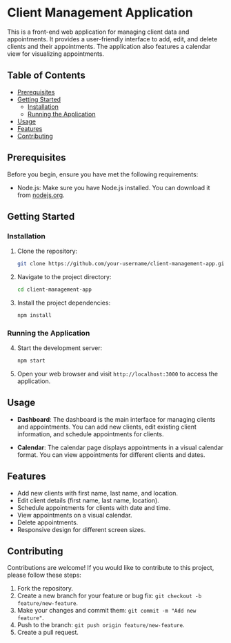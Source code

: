 
# Client Management Application

This is a front-end web application for managing client data and appointments. It provides a user-friendly interface to add, edit, and delete clients and their appointments. The application also features a calendar view for visualizing appointments.

## Table of Contents

- [Prerequisites](#prerequisites)
- [Getting Started](#getting-started)
  - [Installation](#installation)
  - [Running the Application](#running-the-application)
- [Usage](#usage)
- [Features](#features)
- [Contributing](#contributing)


## Prerequisites

Before you begin, ensure you have met the following requirements:

- Node.js: Make sure you have Node.js installed. You can download it from [nodejs.org](https://nodejs.org/).

## Getting Started

### Installation

1. Clone the repository:

   ```bash
   git clone https://github.com/your-username/client-management-app.git
   ```

2. Navigate to the project directory:

   ```bash
   cd client-management-app
   ```

3. Install the project dependencies:

   ```bash
   npm install
   ```

### Running the Application

4. Start the development server:

   ```bash
   npm start
   ```

5. Open your web browser and visit `http://localhost:3000` to access the application.

## Usage

- **Dashboard**: The dashboard is the main interface for managing clients and appointments. You can add new clients, edit existing client information, and schedule appointments for clients.

- **Calendar**: The calendar page displays appointments in a visual calendar format. You can view appointments for different clients and dates.

## Features

- Add new clients with first name, last name, and location.
- Edit client details (first name, last name, location).
- Schedule appointments for clients with date and time.
- View appointments on a visual calendar.
- Delete appointments.
- Responsive design for different screen sizes.

## Contributing

Contributions are welcome! If you would like to contribute to this project, please follow these steps:

1. Fork the repository.
2. Create a new branch for your feature or bug fix: `git checkout -b feature/new-feature`.
3. Make your changes and commit them: `git commit -m "Add new feature"`.
4. Push to the branch: `git push origin feature/new-feature`.
5. Create a pull request.






